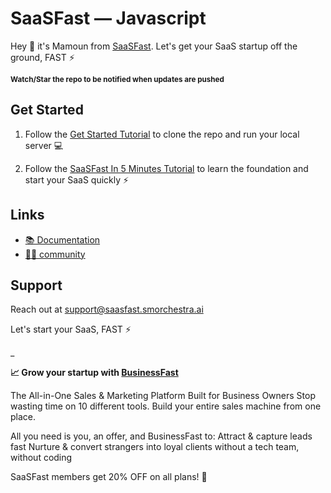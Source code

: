 
# SaaSFast — Javascript
 
Hey 👋 it's Mamoun from [SaaSFast](https://saasfast.docs.smorchestra.ai/). Let's get your SaaS startup off the ground, FAST ⚡️
 
<sub>**Watch/Star the repo to be notified when updates are pushed**</sub>
 
## Get Started
 
1. Follow the [Get Started Tutorial](https://saasfast.docs.smorchestra.ai/) to clone the repo and run your local server 💻
 
2. Follow the [SaaSFast In 5 Minutes Tutorial](https://saasfast.docs.smorchestra.ai/) to learn the foundation and start your SaaS quickly ⚡️
 
## Links
 
-   [📚 Documentation](https://saasfast.docs.smorchestra.ai/)
-   [🧑‍💻 community](https://portal.smorchestra.ai/communities/groups/saasfast/home?invite=683d726563b5ee8df526e81f)

 
## Support
 
Reach out at support@saasfast.smorchestra.ai
 
Let's start your SaaS, FAST ⚡️
 
\_
 
**📈 Grow your startup with [BusinessFast](https://smorchestra.ai/smobusinessfast-page)**
 
The All-in-One Sales & Marketing Platform Built for Business Owners
Stop wasting time on 10 different tools.
Build your entire sales machine from one place.
 
All you need is you, an offer, and BusinessFast to:
		Attract & capture leads fast
		Nurture & convert strangers into loyal clients
		without a tech team, without coding
 
 
SaaSFast members get 20% OFF on all plans! 🎁
 